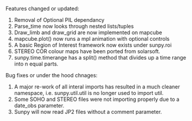 Features changed or updated:

1. Removal of Optional PIL dependancy 
2. Parse_time now looks through nested lists/tuples 
3. Draw_limb and draw_grid are now implemented on mapcube 
4. mapcube.plot() now runs a mpl animation with optional controls 
5. A basic Region of Interest framework now exists under sunpy.roi 
6. STEREO COR colour maps have been ported from solarsoft. 
7. sunpy.time.timerange has a split() method that divides up a time range into n equal parts. 

Bug fixes or under the hood chnages: 

1. A major re-work of all interal imports has resulted in a much cleaner namespace, i.e. sunpy.util.util is no longer used to import util. 
2. Some SOHO and STEREO files were not importing properly due to a date_obs parameter. 
3. Sunpy will now read JP2 files without a comment parameter. 